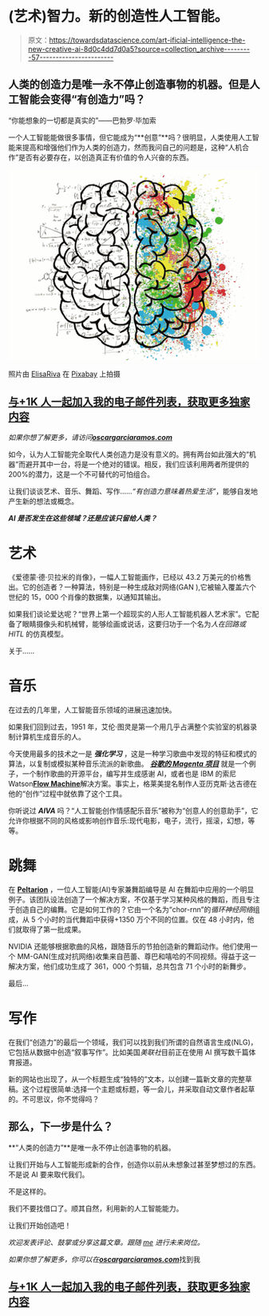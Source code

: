 # (艺术)智力。新的创造性人工智能。

> 原文：<https://towardsdatascience.com/art-ificial-intelligence-the-new-creative-ai-8d0c4dd7d0a5?source=collection_archive---------57----------------------->

## 人类的创造力是唯一永不停止创造事物的机器。但是人工智能会变得“有创造力”吗？

“你能想象的一切都是真实的”——巴勃罗·毕加索

一个人工智能能做很多事情，但它能成为“**创意”**吗？很明显，人类使用人工智能来提高和增强他们作为人类的创造力，然而我问自己的问题是，这种“人机合作”是否有必要存在，以创造真正有价值的令人兴奋的东西。

![](img/bc12dd728719b1b80b037a8f187dc5e2.png)

照片由 [ElisaRiva](https://pixabay.com/es/users/ElisaRiva-1348268/) 在 [Pixabay](https://pixabay.com) 上拍摄

## [与+1K 人一起加入我的电子邮件列表，获取更多独家内容](https://www.oscargarciaramos.com/newsletter-exclusive-content)

*如果你想了解更多，请访问*[***oscargarciaramos.com***](https://oscargarciaramos.com)

如今，认为人工智能完全取代人类创造力是没有意义的。拥有两台如此强大的“机器”而避开其中一台，将是一个绝对的错误。相反，我们应该利用两者所提供的 200%的潜力，这是一个不可替代的可怕组合。

让我们谈谈艺术、音乐、舞蹈、写作……*“有创造力意味着热爱生活”*，能够自发地产生新的想法或概念。

***AI 是否发生在这些领域？还是应该只留给人类？***

# 艺术

《爱德蒙·德·贝拉米的肖像》，一幅人工智能画作，已经以 43.2 万美元的价格售出。它的创造者？一种算法，特别是一种生成敌对网络(GAN ),它被输入覆盖六个世纪的 15，000 个肖像的数据集，以通知其输出。

如果我们谈论爱达呢？“世界上第一个超现实的人形人工智能机器人艺术家”。它配备了眼睛摄像头和机械臂，能够绘画或说话，这要归功于一个名为*人在回路或 HITL* 的仿真模型。

关于……

# 音乐

在过去的几年里，人工智能音乐领域的进展迅速加快。

如果我们回到过去，1951 年，艾伦·图灵是第一个用几乎占满整个实验室的机器录制计算机生成音乐的人。

今天使用最多的技术之一是 ***强化学习*** ，这是一种学习歌曲中发现的特征和模式的算法，以复制或模拟某种音乐流派的新歌曲。 [***谷歌的 Magenta 项目***](https://magenta.tensorflow.org) 就是一个例子，一个制作歌曲的开源平台，编写并生成感谢 AI，或者也是 IBM 的索尼 Watson[**Flow Machine**](https://www.flow-machines.com)解决方案。事实上，格莱美提名制作人亚历克斯·达吉德在他的“创作”过程中就依靠了这个工具。

你听说过 ***AIVA*** 吗？“人工智能创作情感配乐音乐”被称为“创意人的创意助手”，它允许你根据不同的风格或影响创作音乐:现代电影，电子，流行，摇滚，幻想，等等。

# 跳舞

在 [**Peltarion**](https://peltarion.com) ，一位人工智能(AI)专家兼舞蹈编导是 AI 在舞蹈中应用的一个明显例子。该团队设法创造了一个解决方案，不仅基于学习某种风格的舞蹈，而且专注于创造自己的编舞。它是如何工作的？它由一个名为“chor-rnn”的*循环神经网络*组成，从 5 个小时的当代舞蹈中获得+1350 万个不同的位置。仅在 48 小时内，他们就取得了第一批成果。

NVIDIA 还能够根据歌曲的风格，跟随音乐的节拍创造新的舞蹈动作。他们使用一个 MM-GAN(生成对抗网络)收集来自芭蕾、尊巴和嘻哈的不同视频。得益于这一解决方案，他们成功生成了 361，000 个剪辑，总共包含 71 个小时的新舞步。

最后…

# 写作

在我们“创造力”的最后一个领域，我们可以找到我们所谓的自然语言生成(NLG)，它包括从数据中创造“叙事写作”。比如美国*美联社*目前正在使用 AI 撰写数千篇体育报道。

新的网站也出现了，从一个标题生成“独特的”文本，以创建一篇新文章的完整草稿。这个过程很简单:选择一个主题或标题，等一会儿，并采取自动文章作者起草的。不可思议，你不觉得吗？

## 那么，下一步是什么？

**“人类的创造力”**是唯一永不停止创造事物的机器。

让我们开始与人工智能形成新的合作，创造你以前从未想象过甚至梦想过的东西。不是说 AI 要来取代我们。

不是这样的。

我们不要找借口了。顺其自然，利用新的人工智能能力。

让我们开始创造吧！

*欢迎发表评论、鼓掌或分享这篇文章。跟随* [*me*](https://medium.com/@ogarciaramos) *进行未来岗位。*

*如果你想了解更多，你可以在*[***oscargarciaramos.com***](https://oscargarciaramos.com)找到我

## [与+1K 人一起加入我的电子邮件列表，获取更多独家内容](https://www.oscargarciaramos.com/newsletter-exclusive-content)